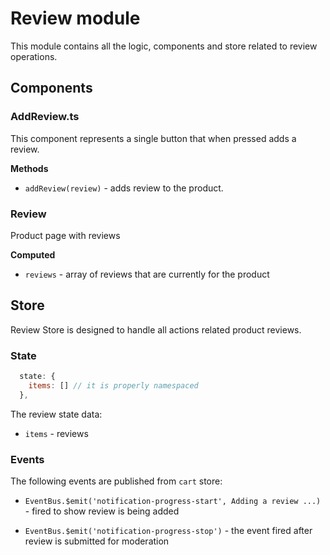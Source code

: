 # Review module

This module contains all the logic, components and store related to review operations.

## Components

### AddReview.ts

This component represents a single button that when pressed adds a review.

**Methods**

- `addReview(review)` - adds review to the product.

### Review

Product page with reviews

**Computed**

- `reviews` - array of reviews that are currently for the product

## Store

Review Store is designed to handle all actions related product reviews.

### State

```js
  state: {
    items: [] // it is properly namespaced
  },
```

The review state data:

- `items` - reviews

### Events

The following events are published from `cart` store:

- `EventBus.$emit('notification-progress-start', Adding a review ...)` - fired to show review is being added

- `EventBus.$emit('notification-progress-stop')` - the event fired after review is submitted for moderation
